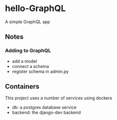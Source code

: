 # hello-GraphQL
A simple GraphQL app

## Notes

### Adding to GraphQL
- add a model
- connect a schema
- register schema in admin.py

## Containers
This project uses a number of services using dockers
- db: a postgres database service
- backend: the django-dev backend